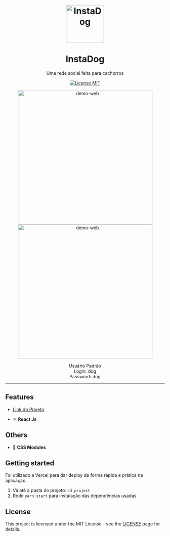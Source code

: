 
<h1 align="center">
<br>
  <img src="https://svgshare.com/i/UnU.svg" alt="InstaDog" width="120">


<br>
<br>
InstaDog
</h1>


<p align="center">Uma rede social feita para cachorros</p>




<p align="center">
  <a href="https://opensource.org/licenses/MIT">
    <img src="https://img.shields.io/badge/License-MIT-blue.svg" alt="License MIT">
  </a>
</p>

<div align="center">
  <img src="./src/Assets/captured.gif" alt="demo-web" height="425">

  <img src="./src/Assets/captured%20(1).gif?raw=true" alt="demo-web" height="425">


Usuário Padrão
<br>
Login: dog
<br>
Password: dog

</div>

<hr />

## Features
- <a href='https://instadog-coral.vercel.app/'>Link do Projeto</a>

- ⚛️ **React Js** 


## Others

 - 💅 **CSS Modules** 



 [Ler mais]: https://github.com/gabrielqoliveiraa

## Getting started

Foi utilizado a Vercel para dar deploy de forma rápida e prática na aplicação.

1. Vá até a pasta do projeto: `cd project`
2. Rode  `yarn start` para instalação das dependências usadas

## License

This project is licensed under the MIT License - see the [LICENSE](https://opensource.org/licenses/MIT) page for details.